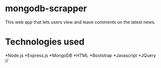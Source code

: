 # mongodb-scrapper

This web app that lets users view and leave comments on the latest news.


# Technologies used
*Node.js
*Express.js
*MongoDB
*HTML
*Bootstrap
*Javascript
*JQuery
//